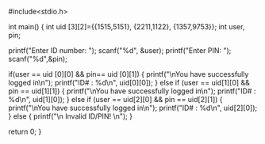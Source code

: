 #include<stdio.h>


int main()
{
    int uid [3][2]={{1515,5151}, 
                   {2211,1122}, 
                   {1357,9753}};
    int user, pin;

printf("Enter ID number: ");
scanf("%d", &user);
printf("Enter PIN: ");
scanf("%d",&pin);

 if(user == uid [0][0] && pin== uid [0][1]) {
        printf("\nYou have successfully logged in\n");
        printf("ID# : %d\n", uid[0][0]);
    } else if (user == uid[1][0] && pin == uid[1][1]) {
        printf("\nYou have successfully logged in\n");
        printf("ID# : %d\n", uid[1][0]);
    } else if (user == uid[2][0] && pin == uid[2][1]) {
        printf("\nYou have successfully logged in\n");
        printf("ID# : %d\n", uid[2][0]);
    } else { printf("\n Invalid ID/PIN! \n"); }
    
return 0;
}
